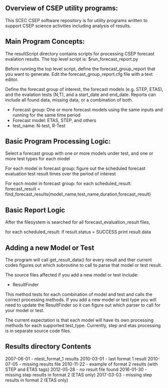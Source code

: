 ## Overview of CSEP utility programs:
This SCEC CSEP software repository is for utility programs written to support CSEP science activities including analysis of results.

## Main Program Concepts:
The resultScript directory contains scripts for processing CSEP forecast evalation results.
The top level script is: $run_forecast_report.py

Before running the top level script, define the forecast_group_report that you want to generate.
Edit the forecast_group_report.cfg file with a text editor.

Define the forecast group of interest, the forecast models (e.g. STEP, ETAS), and the evalation tests (N,T), and
a start_date and end_date. Reports can include all found data, missing data, or a combination of both.

* Forecast group: One or more forecast models using the same inputs and running for the same time period
* Forecast model: ETAS, STEP, and others
* test_name: N-test, R-Test

## Basic Program Processing Logic:
Select a forecast group with one or more models under test, 
and one or more test types for each model

For each model in forecast group:
  figure out the scheduled forecast evaluation test result times over the period of interest

For each model in forecast group:
  for each scheduled_result:
    forecast_result = find_forecast_results(model_name,test_name,duration,forecast_result)

## Basic Report Logic
After the filesystem is searched for all forecast_evaluation_result files,

for each scheduled_result:
  if result.status = SUCCESS
       print result.data
 
## Adding a new Model or Test
The program will call get_result_data() for every result
and ther current codes figures out which subroutine to call
to parse that model or test result.

The source files affected if you add a new model or test include:

* ResultFinder

This method tests for each combination of model and test and calls
the correct processing methods. If you add a new model or test type
you will need to update the ResultFinder so it can figure out which 
parser to call for your model or test.

The current expectation is that each model will have its own processing
methods for each supported test_type. Currently, step and etas processing
is in separate source code files.

## Results directory Contents
2007-08-01 - ntest_format_1 results
2010-03-01 - last format 1 result
2010-07-05 - missing results file
2010-11-22 - example of format 2 results (with STEP and ETAS tags)
2012-05-28 - no result file found
2016-01-30 - missing step results in format 2 (ETAS only)
2017-03-03 - missing step results in format 2 (ETAS only)
